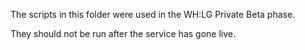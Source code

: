 The scripts in this folder were used in the WH:LG Private Beta phase.

They should not be run after the service has gone live.